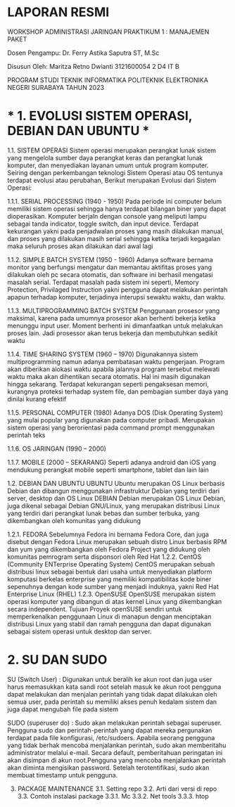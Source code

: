 # LAPORAN RESMI
WORKSHOP ADMINISTRASI JARINGAN
PRAKTIKUM 1 : MANAJEMEN PAKET















Dosen Pengampu:
 Dr. Ferry Astika Saputra ST, M.Sc	

Disusun Oleh:
Maritza Retno Dwianti
3121600054
2 D4 IT B


PROGRAM STUDI TEKNIK INFORMATIKA
POLITEKNIK ELEKTRONIKA NEGERI SURABAYA
TAHUN 2023
# * 1.	EVOLUSI SISTEM OPERASI, DEBIAN DAN UBUNTU *

1.1.	SISTEM OPERASI
Sistem operasi merupakan perangkat lunak sistem yang mengelola sumber daya perangkat keras dan perangkat lunak komputer, dan menyediakan layanan umum untuk program komputer. Seiring dengan perkembangan teknologi Sistem Operasi atau OS tentunya terdapat evolusi atau perubahan, Berikut merupakan Evolusi dari Sistem Operasi:

1.1.1.	SERIAL PROCESSING (1940 - 1950)
Pada periode ini computer belum memiliki sistem operasi sehingga hanya terdapat bilangan biner yang dapat dioperasikan. Komputer berjaln dengan console yang meliputi lampu sebagai tanda indicator, toggle switch, dan input device. Terdapat kekurangan yakni pada penjadwalan proses yang masih dilakukan manual, dan proses yang dilakukan masih serial sehingga ketika terjadi kegagalan maka seluruh proses akan dilakukan dari awal lagi

1.1.2.	SIMPLE BATCH SYSTEM (1950 - 1960)
Adanya software bernama monitor yang berfungsi mengatur dan memantau aktifitas  proses yang dilakukan oleh pc secara otomatis, dan software ini berhasil mengatasi masalah serial. Terdapat masalah pada sistem ini seperti, Memory Protection, Privilaged Instruction yakni pengguna dapat melakukan perintah apapun terhadap komputer, terjadinya interupsi sewaktu waktu, dan waktu.

1.1.3.	MULTIPROGRAMMING BATCH SYSTEM 
Penggunaan prosesor yang maksimal, karena pada umumnya prosesor akan berhenti bekerja ketika menunggu input user. Moment berhenti ini dimanfaatkan untuk melakukan proses lain. Jadi prosessor akan terus bekerja dan membutuhkan sedikit waktu

1.1.4.	TIME SHARING SYSTEM (1960 – 1970)
Digunakannya sistem multiprogramming namun adanya pembatasan waktu pengerjaan. Program akan diberikan alokasi waktu apabila jalannya program tersebut melewati waktu maka akan dihentikan secara otomatis. Hal ini masih digunakan hingga sekarang. Terdapat kekurangan seperti pengaksesan memori, kurangnya proteksi terhadap system file, dan pembagian sumber daya yang dinilai kurang efektif

1.1.5.	PERSONAL COMPUTER (1980)
Adanya DOS (Disk Operating System) yang mulai popular yang digunakan pada computer pribadi. Merupakan sistem operasi yang berorientasi pada command prompt menggunakan perintah teks


1.1.6.	OS JARINGAN (1990 – 2000)

1.1.7.	MOBILE (2000 – SEKARANG)
Seperti adanya android dan iOS yang mendukung perangkat mobile seperti smartphone, tablet dan lain lain

1.2.	 DEBIAN DAN UBUNTU
UBUNTU
Ubuntu merupakan OS Linux berbasis Debian dan dibangun menggunakan infrastruktur Debian yang terdiri dari server, desktop dan OS Linux
DEBIAN
Debian merupakan OS Linux Debian, juga dikenal sebagai Debian GNU/Linux, yang merupakan distribusi Linux yang terdiri dari perangkat lunak bebas dan sumber terbuka, yang dikembangkan oleh komunitas yang didukung

1.2.1.	FEDORA
Sebelumnya Fedora ini bernama Fedora Core, dan juga disebut dengan Fedora Linux merupakan sebuah distro Linux berbasis RPM dan yum yang dikembangkan oleh Fedora Project yang didukung oleh komunitas pemrogram serta disponsori oleh Red Hat
1.2.2.	CentOS (Community ENTerprise Operating System)
CentOS merupakan sebuah distribusi linux sebagai bentuk dari usaha untuk menyediakan platform komputasi berkelas enterprise yang memiliki kompatibilitas kode biner sepenuhnya dengan kode sumber yang menjadi induknya, yakni Red Hat Enterprise Linux (RHEL)
1.2.3.	OpenSUSE
OpenSUSE merupakan sistem operasi komputer yang dibangun di atas kernel Linux yang dikembangkan secara independent. Tujuan Proyek openSUSE sendiri untuk memperkenalkan penggunaan Linux di manapun dengan menciptakan distribusi Linux yang stabil dan ramah pengguna dan dapat digunakan sebagai sistem operasi untuk desktop dan server.

# 2.	SU DAN SUDO
SU (Switch User) : Digunakan untuk beralih ke akun root dan juga user harus memasukkan kata sandi root setelah masuk ke akun root pengguna dapat melakukan dan menjalan perintah yang tidak dapat dilakukan oleh semua user, pada perintah su memiliki akses penuh kedalam sistem dan juga dapat mengubah file pada sistem

SUDO (superuser do) : Sudo akan melakukan perintah sebagai superuser. Pengguna sudo dan perintah-perintah yang dapat mereka pergunakan terdapat pada file konfigurasi, /etc/sudoers. Apabila seorang pengguna yang tidak berhak mencoba menjalankan perintah, sudo akan memberitahu administrator melalui e-mail. Secara default, pemberitahuan peringatan ini akan disimpan di akun root.Pengguna yang mencoba menjalankan perintah akan diminta mengisikan password. Setelah terotentifikasi, sudo akan membuat timestamp untuk pengguna.




3.	PACKAGE MAINTENANCE
3.1.	Setting repo
3.2.	Arti dari versi di repo
3.3.	Contoh instalasi package
3.3.1.	Mc
3.3.2.	Net tools
3.3.3.	htop

